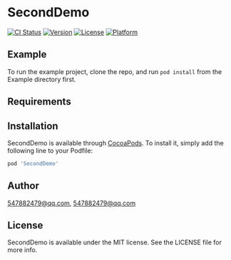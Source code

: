 # SecondDemo

[![CI Status](https://img.shields.io/travis/547882479@qq.com/SecondDemo.svg?style=flat)](https://travis-ci.org/547882479@qq.com/SecondDemo)
[![Version](https://img.shields.io/cocoapods/v/SecondDemo.svg?style=flat)](https://cocoapods.org/pods/SecondDemo)
[![License](https://img.shields.io/cocoapods/l/SecondDemo.svg?style=flat)](https://cocoapods.org/pods/SecondDemo)
[![Platform](https://img.shields.io/cocoapods/p/SecondDemo.svg?style=flat)](https://cocoapods.org/pods/SecondDemo)

## Example

To run the example project, clone the repo, and run `pod install` from the Example directory first.

## Requirements

## Installation

SecondDemo is available through [CocoaPods](https://cocoapods.org). To install
it, simply add the following line to your Podfile:

```ruby
pod 'SecondDemo'
```

## Author

547882479@qq.com, 547882479@qq.com

## License

SecondDemo is available under the MIT license. See the LICENSE file for more info.
